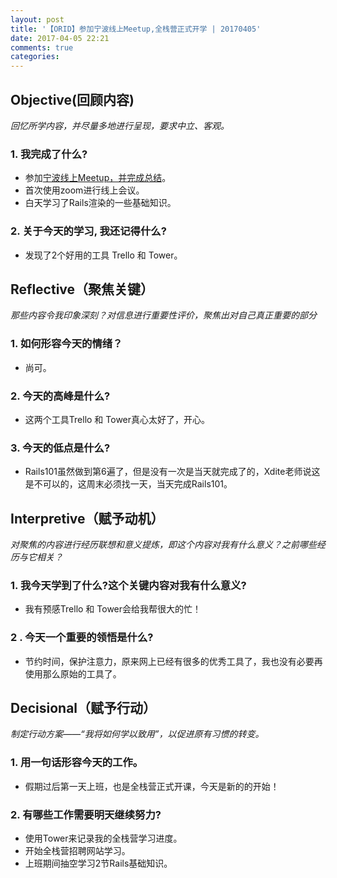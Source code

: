 ```yaml
---
layout: post
title: '【ORID】参加宁波线上Meetup,全栈营正式开学 | 20170405'
date: 2017-04-05 22:21
comments: true
categories:
---
```

## Objective(回顾内容)
*回忆所学内容，并尽量多地进行呈现，要求中立、客观。*
### 1. 我完成了什么?
* 参加[宁波线上Meetup，并完成总结](http://kerzzi.logdown.com/posts/1674554-ningbo-online-meetup-20170405)。
* 首次使用zoom进行线上会议。
* 白天学习了Rails渲染的一些基础知识。

### 2. 关于今天的学习, 我还记得什么?
* 发现了2个好用的工具 Trello 和 Tower。

## Reflective（聚焦关键）
*那些内容令我印象深刻？对信息进行重要性评价，聚焦出对自己真正重要的部分*
### 1. 如何形容今天的情绪？
* 尚可。

### 2. 今天的高峰是什么?
* 这两个工具Trello 和 Tower真心太好了，开心。

### 3. 今天的低点是什么?
* Rails101虽然做到第6遍了，但是没有一次是当天就完成了的，Xdite老师说这是不可以的，这周末必须找一天，当天完成Rails101。

## Interpretive（赋予动机）
*对聚焦的内容进行经历联想和意义提炼，即这个内容对我有什么意义？之前哪些经历与它相关？*
### 1. 我今天学到了什么?这个关键内容对我有什么意义?
* 我有预感Trello 和 Tower会给我帮很大的忙！

### 2 . 今天一个重要的领悟是什么?
* 节约时间，保护注意力，原来网上已经有很多的优秀工具了，我也没有必要再使用那么原始的工具了。

## Decisional（赋予行动）
*制定行动方案——“我将如何学以致用”，以促进原有习惯的转变。*
### 1. 用一句话形容今天的工作。
* 假期过后第一天上班，也是全栈营正式开课，今天是新的的开始！

### 2. 有哪些工作需要明天继续努力?
* 使用Tower来记录我的全栈营学习进度。
* 开始全栈营招聘网站学习。
* 上班期间抽空学习2节Rails基础知识。
